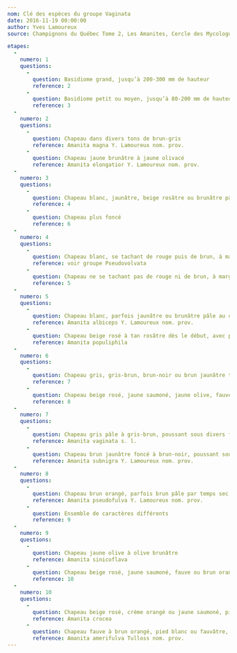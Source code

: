 ```yaml
---
nom: Clé des espèces du groupe Vaginata
date: 2016-11-19 00:00:00
author: Yves Lamoureux
source: Champignons du Québec Tome 2, Les Amanites, Cercle des Mycologues de Montréal, 2006, 109 p. + 52 figures

etapes:
  -
    numero: 1
    questions:
      -
        question: Basidiome grand, jusqu’à 200-300 mm de hauteur
        reference: 2
      -
        question: Basidiome petit ou moyen, jusqu’à 80-200 mm de hauteur
        reference: 3
  -
    numero: 2
    questions:
      -
        question: Chapeau dans divers tons de brun-gris
        reference: Amanita magna Y. Lamoureux nom. prov.
      -
        question: Chapeau jaune brunâtre à jaune olivacé
        reference: Amanita elongatior Y. Lamoureux nom. prov.
  -
    numero: 3
    questions:
      -
        question: Chapeau blanc, jaunâtre, beige rosâtre ou brunâtre pâle
        reference: 4
      -
        question: Chapeau plus foncé
        reference: 6
  -
    numero: 4
    questions:
      -
        question: Chapeau blanc, se tachant de rouge puis de brun, à marge un peu sillonnée seulement à maturité
        reference: voir groupe Pseudovolvata
      -
        question: Chapeau ne se tachant pas de rouge ni de brun, à marge nettement sillonnée dès le début
        reference: 5
  -
    numero: 5
    questions:
      -
        question: Chapeau blanc, parfois jaunâtre ou brunâtre pâle au centre, nu, volve plus grande, stature plus élancée, poussant sous peupliers
        reference: Amanita albiceps Y. Lamoureux nom. prov.
      -
        question: Chapeau beige rosé à tan rosâtre dès le début, avec plusieurs restes de voile général souvent en flocons fugaces, volve petite, stature moins élancée, poussant sous peuplier deltoïde
        reference: Amanita populiphila
  -
    numero: 6
    questions:
      -
        question: Chapeau gris, gris-brun, brun-noir ou brun jaunâtre terne
        reference: 7
      -
        question: Chapeau beige rosé, jaune saumoné, jaune olive, fauve ou brun orangé
        reference: 8
  -
    numero: 7
    questions:
      -
        question: Chapeau gris pâle à gris-brun, poussant sous divers feuillus
        reference: Amanita vaginata s. l.
      -
        question: Chapeau brun jaunâtre foncé à brun-noir, poussant sous épinettes
        reference: Amanita subnigra Y. Lamoureux nom. prov.
  -
    numero: 8
    questions:
      -
        question: Chapeau brun orangé, parfois brun pâle par temps sec, zoné, pied blanchâtre ou fauve orangé, souvent chiné, poussant dans les forêts de chênes et de caryers
        reference: Amanita pseudofulva Y. Lamoureux nom. prov.
      -
        question: Ensemble de caractères différents
        reference: 9
  -
    numero: 9
    questions:
      -
        question: Chapeau jaune olive à olive brunâtre
        reference: Amanita sinicoflava
      -
        question: Chapeau beige rosé, jaune saumoné, fauve ou brun orangé
        reference: 10
  -
    numero: 10
    questions:
      -
        question: Chapeau beige rosé, crème orangé ou jaune saumoné, pied blanc ou chiné de fibrilles orangées, chair devenant pourpre vif au phénol, poussant souvent dans les hêtraies
        reference: Amanita crocea
      -
        question: Chapeau fauve à brun orangé, pied blanc ou fauvâtre, non chiné, chair devenant rouge-brun terne au phénol, poussant surtout sous conifères, parfois aussi sous bouleaux
        reference: Amanita amerifulva Tulloss nom. prov.
---
```

